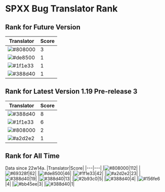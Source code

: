# SPXX Bug Translator Rank
## Rank for Future Version
|Translator|Score|
|---|---|
|![#808000](https://img.shields.io/static/v1?label=&message=Olvcpr423&color=808000&style=flat-square)|3|
|![#de8500](https://img.shields.io/static/v1?label=&message=AkashaMCPK&color=de8500&style=flat-square)|1|
|![#1f1e33](https://img.shields.io/static/v1?label=&message=DrLee_lihr&color=1f1e33&style=flat-square)|1|
|![#388d40](https://img.shields.io/static/v1?label=&message=dianliang&color=388d40&style=flat-square)|1|
## Rank for Latest Version 1.19 Pre-release 3
|Translator|Score|
|---|---|
|![#388d40](https://img.shields.io/static/v1?label=&message=Hatsuki_kiri&color=388d40&style=flat-square)|8|
|![#1f1e33](https://img.shields.io/static/v1?label=&message=DrLee_lihr&color=1f1e33&style=flat-square)|6|
|![#808000](https://img.shields.io/static/v1?label=&message=Olvcpr423&color=808000&style=flat-square)|2|
|![#a2d2e2](https://img.shields.io/static/v1?label=&message=NoMathExpectation&color=a2d2e2&style=flat-square)|1|
## Rank for All Time
Data since 22w14a.
|Translator|Score|
|---|---|
|![#808000](https://img.shields.io/static/v1?label=&message=Olvcpr423&color=808000&style=flat-square)|112|
|![#69328f](https://img.shields.io/static/v1?label=&message=Ricolove&color=69328f&style=flat-square)|62|
|![#de8500](https://img.shields.io/static/v1?label=&message=AkashaMCPK&color=de8500&style=flat-square)|46|
|![#1f1e33](https://img.shields.io/static/v1?label=&message=DrLee_lihr&color=1f1e33&style=flat-square)|42|
|![#a2d2e2](https://img.shields.io/static/v1?label=&message=NoMathExpectation&color=a2d2e2&style=flat-square)|23|
|![#388d40](https://img.shields.io/static/v1?label=&message=Hatsuki_kiri&color=388d40&style=flat-square)|19|
|![#388d40](https://img.shields.io/static/v1?label=&message=dianliang&color=388d40&style=flat-square)|13|
|![#2b93c0](https://img.shields.io/static/v1?label=&message=Light_Beacon&color=2b93c0&style=flat-square)|5|
|![#388d40](https://img.shields.io/static/v1?label=&message=PercyDan&color=388d40&style=flat-square)|4|
|![#156fe6](https://img.shields.io/static/v1?label=&message=Lakeus&color=156fe6&style=flat-square)|4|
|![#bb45ee](https://img.shields.io/static/v1?label=&message=XiTieShiZ&color=bb45ee&style=flat-square)|3|
|![#388d40](https://img.shields.io/static/v1?label=&message=KaplanSteve&color=388d40&style=flat-square)|1|
